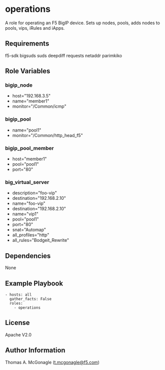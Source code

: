 operations
=========
A role for operating an F5 BigIP device. Sets up nodes, pools, adds nodes to pools, vips, iRules and iApps.

Requirements
------------
f5-sdk
bigsuds
suds
deepdiff
requests
netaddr
parimkiko

Role Variables
--------------
### bigip_node
* host="192.168.3.5"
* name="member1"
* monitor="/Common/icmp"

### bigip_pool
* name="pool1"
* monitor="/Common/http_head_f5"

### bigip_pool_member
* host="member1"
* pool="pool1"
* port="80"

### big_virtual_server
* description="foo-vip"
* destination="192.168.2.10"
* name="foo-vip"
* destination="192.168.2.10"
* name="vip1"
* pool="pool1"
* port="80"
* snat="Automap"
* all_profiles="http"
* all_rules="Bodgeit_Rewrite"

Dependencies
------------
None

Example Playbook
----------------

    - hosts: all
      gather_facts: False
      roles:
        - operations

License
-------
Apache V2.0

Author Information
------------------
Thomas A. McGonagle (t.mcgonagle@f5.com)
